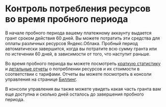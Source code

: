 # Контроль потребления ресурсов во время пробного периода

В начале пробного периода вашему платежному аккаунту выдается грант сроком действия 60 дней. Вы можете потратить эти средства для оплаты различных ресурсов Яндекс.Облака. Пробный период автоматически завершится, когда вы потратите всю сумму гранта или по истечении 60 дней, в зависимости от того, что наступит раньше.

Во время пробного периода вы можете посмотреть [краткую статистику](../../billing/operations/check-diagram.md) и [детальные отчеты](../../billing/operations/check-charges.md) о потреблении ресурсов и их стоимости в соответствии с тарифами. Отчеты вы можете посмотреть в консоли управления на странице [Биллинг](https://console.cloud.yandex.ru/billing).

В консоли управления вы также можете увидеть какая часть гранта вам еще доступна и сколько дней осталось до завершения пробного периода.

